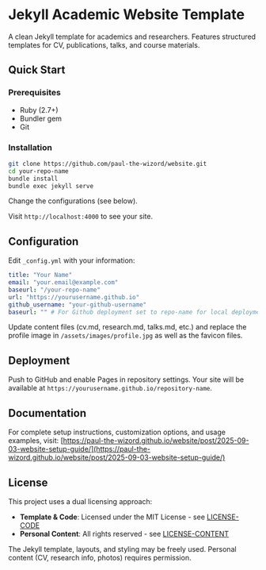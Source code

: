 # Jekyll Academic Website Template

A clean Jekyll template for academics and researchers. Features structured templates for CV, publications, talks, and course materials.

## Quick Start

### Prerequisites

- Ruby (2.7+)
- Bundler gem
- Git

### Installation

```bash
git clone https://github.com/paul-the-wizord/website.git
cd your-repo-name
bundle install
bundle exec jekyll serve
```

Change the configurations (see below).

Visit `http://localhost:4000` to see your site.

## Configuration

Edit `_config.yml` with your information:

```yaml
title: "Your Name"
email: "your.email@example.com"
baseurl: "/your-repo-name"
url: "https://yourusername.github.io"
github_username: "your-github-username"
baseurl: "" # For Github deployment set to repo-name for local deployment set to ""
```

Update content files (cv.md, research.md, talks.md, etc.) and replace the profile image in `/assets/images/profile.jpg` as well as the favicon files.

## Deployment

Push to GitHub and enable Pages in repository settings. Your site will be available at `https://yourusername.github.io/repository-name`.

## Documentation

For complete setup instructions, customization options, and usage examples, visit: [https://paul-the-wizord.github.io/website/post/2025-09-03-website-setup-guide/](https://paul-the-wizord.github.io/website/post/2025-09-03-website-setup-guide/)

## License

This project uses a dual licensing approach:

- **Template & Code**: Licensed under the MIT License - see [LICENSE-CODE](LICENSE-CODE)
- **Personal Content**: All rights reserved - see [LICENSE-CONTENT](LICENSE-CONTENT)

The Jekyll template, layouts, and styling may be freely used. Personal content
(CV, research info, photos) requires permission.

